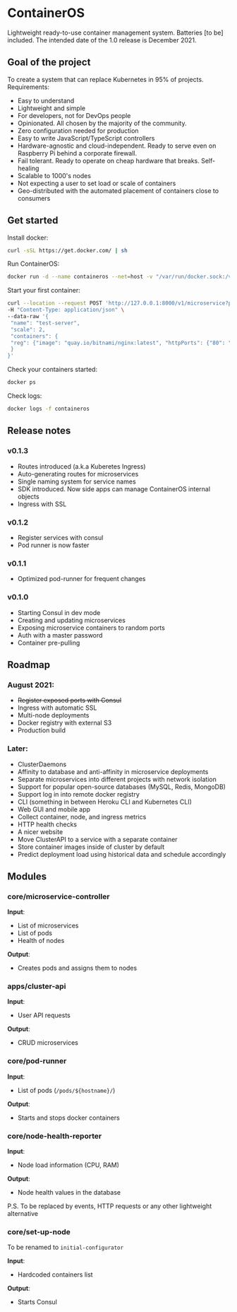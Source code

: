 # ContainerOS

Lightweight ready-to-use container management system. Batteries [to be] included. The intended date of the 1.0 release is December 2021.

## Goal of the project

To create a system that can replace Kubernetes in 95% of projects. Requirements:

- Easy to understand
- Lightweight and simple
- For developers, not for DevOps people
- Opinionated. All chosen by the majority of the community.
- Zero configuration needed for production
- Easy to write JavaScript/TypeScript controllers
- Hardware-agnostic and cloud-independent. Ready to serve even on Raspberry Pi behind a corporate firewall.
- Fail tolerant. Ready to operate on cheap hardware that breaks. Self-healing
- Scalable to 1000's nodes
- Not expecting a user to set load or scale of containers
- Geo-distributed with the automated placement of containers close to consumers

## Get started 

Install docker:

```bash
curl -sSL https://get.docker.com/ | sh
```

Run ContainerOS:
```bash
docker run -d --name containeros --net=host -v "/var/run/docker.sock:/var/run/docker.sock" quay.io/containeros/containeros:v0.1.3
```

Start your first container:

```bash
curl --location --request POST 'http://127.0.0.1:8000/v1/microservice?password=dev' \
-H "Content-Type: application/json" \
--data-raw '{
 "name": "test-server",
 "scale": 2,
 "containers": {
 "reg": {"image": "quay.io/bitnami/nginx:latest", "httpPorts": {"80": "hello.localhost"}}
 }
}'
```

Check your containers started: 
```bash
docker ps
```

Check logs:
```bash
docker logs -f containeros
```

## Release notes

### v0.1.3
- Routes introduced (a.k.a Kuberetes Ingress)
- Auto-generating routes for microservices
- Single naming system for service names
- SDK introduced. Now side apps can manage ContainerOS internal objects
- Ingress with SSL

### v0.1.2
- Register services with consul
- Pod runner is now faster

### v0.1.1
- Optimized pod-runner for frequent changes

### v0.1.0

- Starting Consul in dev mode
- Creating and updating microservices
- Exposing microservice containers to random ports
- Auth with a master password
- Container pre-pulling

## Roadmap

### August 2021: 
- ~~Register exposed ports with Consul~~
- Ingress with automatic SSL
- Multi-node deployments
- Docker registry with external S3
- Production build

### Later:
- ClusterDaemons
- Affinity to database and anti-affinity in microservice deployments
- Separate microservices into different projects with network isolation
- Support for popular open-source databases (MySQL, Redis, MongoDB)
- Support log in into remote docker registry
- CLI (something in between Heroku CLI and Kubernetes CLI)
- Web GUI and mobile app
- Collect container, node, and ingress metrics
- HTTP health checks
- A nicer website
- Move ClusterAPI to a service with a separate container
- Store container images inside of cluster by default
- Predict deployment load using historical data and schedule accordingly

## Modules

### core/microservice-controller

**Input**: 
- List of microservices
- List of pods
- Health of nodes

**Output**: 
- Creates pods and assigns them to nodes

### apps/cluster-api
**Input**: 
- User API requests

**Output**: 
- CRUD microservices

### core/pod-runner
**Input**: 
- List of pods (`/pods/${hostname}/`)

**Output**: 
- Starts and stops docker containers

### core/node-health-reporter
**Input**: 
- Node load information (CPU, RAM)

**Output**: 
- Node health values in the database

P.S. To be replaced by events, HTTP requests or any other lightweight alternative

### core/set-up-node
To be renamed to `initial-configurator`

**Input**: 
- Hardcoded containers list

**Output**: 
- Starts Consul